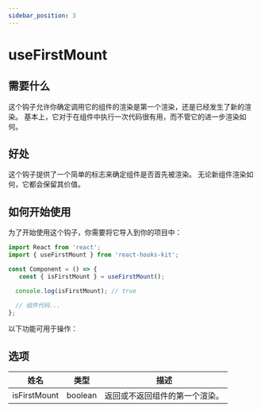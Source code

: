 ```yaml
---
sidebar_position: 3
---
```


# useFirstMount

## 需要什么

这个钩子允许你确定调用它的组件的渲染是第一个渲染，还是已经发生了新的渲染。 基本上，它对于在组件中执行一次代码很有用，而不管它的进一步渲染如何。

## 好处

这个钩子提供了一个简单的标志来确定组件是否首先被渲染。 无论新组件渲染如何，它都会保留其价值。

## 如何开始使用

为了开始使用这个钩子，你需要将它导入到你的项目中：

```jsx
import React from 'react';
import { useFirstMount } from 'react-hooks-kit';

const Component = () => {
   const { isFirstMount } = useFirstMount();

  console.log(isFirstMount); // true

  // 组件代码...
};
```

以下功能可用于操作：

## 选项

| 姓名 | 类型 | 描述 |
| :---: | :---: | :---: |
| isFirstMount | boolean | 返回或不返回组件的第一个渲染。 |
